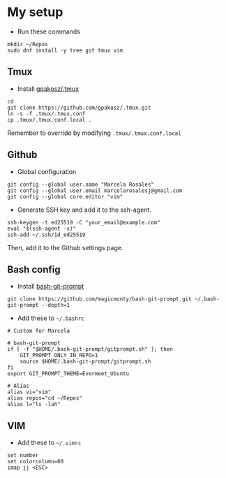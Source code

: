 # My setup

* Run these commands 
```
mkdir ~/Repos
sudo dnf install -y tree git tmux vim
```

## Tmux

* Install [gpakosz/.tmux](https://github.com/gpakosz/.tmux)
```
cd
git clone https://github.com/gpakosz/.tmux.git
ln -s -f .tmux/.tmux.conf
cp .tmux/.tmux.conf.local .
```
Remember to override by modifying `.tmux/.tmux.conf.local`

## Github
* Global configuration
```
git config --global user.name "Marcela Rosales"
git config --global user.email marcelarosalesj@gmail.com
git config --global core.editor "vim"
```

* Generate SSH key and add it to the ssh-agent.
```
ssh-keygen -t ed25519 -C "your_email@example.com"
eval "$(ssh-agent -s)"
ssh-add ~/.ssh/id_ed25519
```
Then, add it to the Github settings page.

## Bash config
* Install [bash-git-prompt](https://github.com/magicmonty/bash-git-prompt)
```
git clone https://github.com/magicmonty/bash-git-prompt.git ~/.bash-git-prompt --depth=1
```

* Add these to `~/.bashrc`
```
# Custom for Marcela

# bash-git-prompt
if [ -f "$HOME/.bash-git-prompt/gitprompt.sh" ]; then
    GIT_PROMPT_ONLY_IN_REPO=1
    source $HOME/.bash-git-prompt/gitprompt.sh
fi
export GIT_PROMPT_THEME=Evermeet_Ubuntu

# Alias
alias vi="vim"
alias repos="cd ~/Repos"
alias l="ls -lah"
```

## VIM
* Add these to `~/.vimrc`
```
set number
set colorcolumn=80
imap jj <ESC>
```
